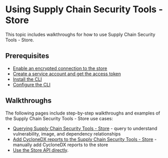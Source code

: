 # Using Supply Chain Security Tools - Store
This topic includes walkthroughs for how to use Supply Chain Security Tools - Store.
## Prerequisites

* [Enable an encrypted connection to the store](enable_encrypted_connection.md)
* [Create a service account and get the access token](create_service_account_access_token.md)
* [Install the CLI](cli.md)
* [Configure the CLI](configure_cli.md)

## Walkthroughs

The following pages include step-by-step walkthroughs and examples of the Supply Chain Security Tools - Store use cases:

* [Querying Supply Chain Security Tools - Store](querying_the_metadata_store.md) - query to understand vulnerability, image, and dependency relationships
* [Add CycloneDX reports to the Supply Chain Security Tools - Store](add_cyclonedx_to_store.md) - manually add CycloneDX reports to the store
* [Use the Store API directly](getting_started_api.md).

